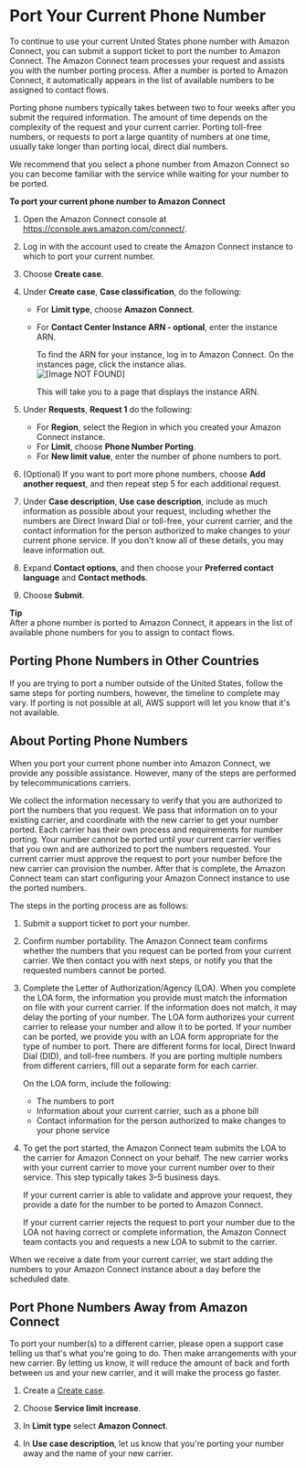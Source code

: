 # Port Your Current Phone Number<a name="port-phone-number"></a>

To continue to use your current United States phone number with Amazon Connect, you can submit a support ticket to port the number to Amazon Connect\. The Amazon Connect team processes your request and assists you with the number porting process\. After a number is ported to Amazon Connect, it automatically appears in the list of available numbers to be assigned to contact flows\.

Porting phone numbers typically takes between two to four weeks after you submit the required information\. The amount of time depends on the complexity of the request and your current carrier\. Porting toll\-free numbers, or requests to port a large quantity of numbers at one time, usually take longer than porting local, direct dial numbers\.

We recommend that you select a phone number from Amazon Connect so you can become familiar with the service while waiting for your number to be ported\.

**To port your current phone number to Amazon Connect**

1. Open the Amazon Connect console at [https://console\.aws\.amazon\.com/connect/](https://console.aws.amazon.com/connect/)\.

1. Log in with the account used to create the Amazon Connect instance to which to port your current number\.

1. Choose **Create case**\.

1. Under **Create case**, **Case classification**, do the following:
   + For **Limit type**, choose **Amazon Connect**\.
   + For **Contact Center Instance ARN \- optional**, enter the instance ARN\.

     To find the ARN for your instance, log in to Amazon Connect\. On the instances page, click the instance alias\.   
![\[Image NOT FOUND\]](http://docs.aws.amazon.com/connect/latest/adminguide/images/instance.png)

     This will take you to a page that displays the instance ARN\.

1. Under **Requests**, **Request 1** do the following:
   + For **Region**, select the Region in which you created your Amazon Connect instance\.
   + For **Limit**, choose **Phone Number Porting**\.
   + For **New limit value**, enter the number of phone numbers to port\.

1. \(Optional\) If you want to port more phone numbers, choose **Add another request**, and then repeat step 5 for each additional request\.

1. Under **Case description**, **Use case description**, include as much information as possible about your request, including whether the numbers are Direct Inward Dial or toll\-free, your current carrier, and the contact information for the person authorized to make changes to your current phone service\. If you don't know all of these details, you may leave information out\.

1. Expand **Contact options**, and then choose your **Preferred contact language** and **Contact methods**\.

1. Choose **Submit**\.

**Tip**  
After a phone number is ported to Amazon Connect, it appears in the list of available phone numbers for you to assign to contact flows\. 

## Porting Phone Numbers in Other Countries<a name="porting-numbers-outside-of-usa"></a>

If you are trying to port a number outside of the United States, follow the same steps for porting numbers, however, the timeline to complete may vary\. If porting is not possible at all, AWS support will let you know that it's not available\. 

## About Porting Phone Numbers<a name="about-porting"></a>

When you port your current phone number into Amazon Connect, we provide any possible assistance\. However, many of the steps are performed by telecommunications carriers\. 

We collect the information necessary to verify that you are authorized to port the numbers that you request\. We pass that information on to your existing carrier, and coordinate with the new carrier to get your number ported\. Each carrier has their own process and requirements for number porting\. Your number cannot be ported until your current carrier verifies that you own and are authorized to port the numbers requested\. Your current carrier must approve the request to port your number before the new carrier can provision the number\. After that is complete, the Amazon Connect team can start configuring your Amazon Connect instance to use the ported numbers\.

The steps in the porting process are as follows:

1. Submit a support ticket to port your number\.

1. Confirm number portability\. The Amazon Connect team confirms whether the numbers that you request can be ported from your current carrier\. We then contact you with next steps, or notify you that the requested numbers cannot be ported\.

1. Complete the Letter of Authorization/Agency \(LOA\)\. When you complete the LOA form, the information you provide must match the information on file with your current carrier\. If the information does not match, it may delay the porting of your number\. The LOA form authorizes your current carrier to release your number and allow it to be ported\. If your number can be ported, we provide you with an LOA form appropriate for the type of number to port\. There are different forms for local, Direct Inward Dial \(DID\), and toll\-free numbers\. If you are porting multiple numbers from different carriers, fill out a separate form for each carrier\.

   On the LOA form, include the following: 
   + The numbers to port
   + Information about your current carrier, such as a phone bill
   + Contact information for the person authorized to make changes to your phone service

1. To get the port started, the Amazon Connect team submits the LOA to the carrier for Amazon Connect on your behalf\. The new carrier works with your current carrier to move your current number over to their service\. This step typically takes 3–5 business days\.

   If your current carrier is able to validate and approve your request, they provide a date for the number to be ported to Amazon Connect\.

   If your current carrier rejects the request to port your number due to the LOA not having correct or complete information, the Amazon Connect team contacts you and requests a new LOA to submit to the carrier\.

When we receive a date from your current carrier, we start adding the numbers to your Amazon Connect instance about a day before the scheduled date\.

## Port Phone Numbers Away from Amazon Connect<a name="port-away"></a>

To port your number\(s\) to a different carrier, please open a support case telling us that's what you're going to do\. Then make arrangements with your new carrier\. By letting us know, it will reduce the amount of back and forth between us and your new carrier, and it will make the process go faster\. 

1. Create a [Create case](https://console.aws.amazon.com/support/cases#/create)\.

1. Choose **Service limit increase**\.

1. In **Limit type** select **Amazon Connect**\.

1. In **Use case description**, let us know that you're porting your number away and the name of your new carrier\. 